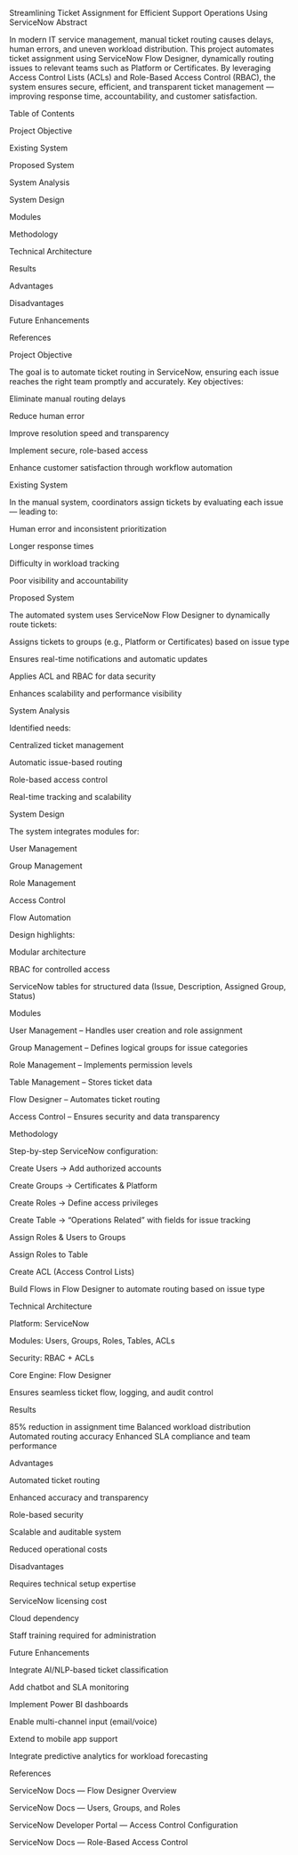  Streamlining Ticket Assignment for Efficient Support Operations Using ServiceNow
 Abstract

In modern IT service management, manual ticket routing causes delays, human errors, and uneven workload distribution. This project automates ticket assignment using ServiceNow Flow Designer, dynamically routing issues to relevant teams such as Platform or Certificates.
By leveraging Access Control Lists (ACLs) and Role-Based Access Control (RBAC), the system ensures secure, efficient, and transparent ticket management — improving response time, accountability, and customer satisfaction.

 Table of Contents

Project Objective

Existing System

Proposed System

System Analysis

System Design

Modules

Methodology

Technical Architecture

Results

Advantages

Disadvantages

Future Enhancements

References

 Project Objective

The goal is to automate ticket routing in ServiceNow, ensuring each issue reaches the right team promptly and accurately.
Key objectives:

Eliminate manual routing delays

Reduce human error

Improve resolution speed and transparency

Implement secure, role-based access

Enhance customer satisfaction through workflow automation

 Existing System

In the manual system, coordinators assign tickets by evaluating each issue — leading to:

Human error and inconsistent prioritization

Longer response times

Difficulty in workload tracking

Poor visibility and accountability

 Proposed System

The automated system uses ServiceNow Flow Designer to dynamically route tickets:

Assigns tickets to groups (e.g., Platform or Certificates) based on issue type

Ensures real-time notifications and automatic updates

Applies ACL and RBAC for data security

Enhances scalability and performance visibility

 System Analysis

Identified needs:

Centralized ticket management

Automatic issue-based routing

Role-based access control

Real-time tracking and scalability

 System Design

The system integrates modules for:

User Management

Group Management

Role Management

Access Control

Flow Automation

Design highlights:

Modular architecture

RBAC for controlled access

ServiceNow tables for structured data (Issue, Description, Assigned Group, Status)

 Modules

User Management – Handles user creation and role assignment

Group Management – Defines logical groups for issue categories

Role Management – Implements permission levels

Table Management – Stores ticket data

Flow Designer – Automates ticket routing

Access Control – Ensures security and data transparency

 Methodology

Step-by-step ServiceNow configuration:

Create Users → Add authorized accounts

Create Groups → Certificates & Platform

Create Roles → Define access privileges

Create Table → “Operations Related” with fields for issue tracking

Assign Roles & Users to Groups

Assign Roles to Table

Create ACL (Access Control Lists)

Build Flows in Flow Designer to automate routing based on issue type

 Technical Architecture

Platform: ServiceNow

Modules: Users, Groups, Roles, Tables, ACLs

Security: RBAC + ACLs

Core Engine: Flow Designer

Ensures seamless ticket flow, logging, and audit control

 Results

 85% reduction in assignment time
 Balanced workload distribution
 Automated routing accuracy
 Enhanced SLA compliance and team performance

 Advantages

Automated ticket routing

Enhanced accuracy and transparency

Role-based security

Scalable and auditable system

Reduced operational costs

 Disadvantages

Requires technical setup expertise

ServiceNow licensing cost

Cloud dependency

Staff training required for administration

 Future Enhancements

Integrate AI/NLP-based ticket classification

Add chatbot and SLA monitoring

Implement Power BI dashboards

Enable multi-channel input (email/voice)

Extend to mobile app support

Integrate predictive analytics for workload forecasting

 References

ServiceNow Docs — Flow Designer Overview

ServiceNow Docs — Users, Groups, and Roles

ServiceNow Developer Portal — Access Control Configuration

ServiceNow Docs — Role-Based Access Control
